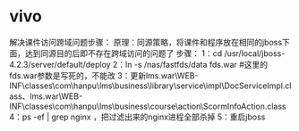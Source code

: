 vivo
====
解决课件访问跨域问题步骤：
原理：同源策略，将课件和程序放在相同的jboss下面，达到同源目的后即不存在跨域访问的问题了
步骤：
 1：cd /usr/local/jboss-4.2.3/server/default/deploy
 2：ln -s /nas/fastfds/data fds.war #这里的fds.war参数是写死的，不能改
 3：更新lms.war\WEB-INF\classes\com\hanpu\lms\business\library\service\impl\DocServiceImpl.class、lms.war\WEB-INF\classes\com\hanpu\lms\business\course\action\ScormInfoAction.class
 4：ps -ef | grep nginx ，把过滤出来的nginx进程全部杀掉
 5：重启jboss
